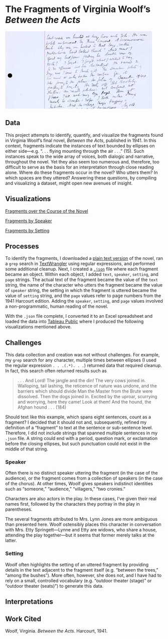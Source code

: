 # The Fragments of Virginia Woolf’s *Between the Acts*

![handwritten Virginia Woolf manuscript page](images/woolf-ms.jpg)

## Data

This project attempts to identify, quantify, and visualize the fragments found in Virginia Woolf’s final novel, *Between the Acts*, published in 1941. In this context, fragments indicate the instances of text bounded by ellipses on either side—e.g. “. . . flying mounting through the air . . .” (15). Such instances speak to the wide array of voices, both dialogic and narrative, throughout the novel. Yet they also seem too numerous and, therefore, too difficult to serve as the basis for an interpretation through close reading alone. Where do these fragments occur in the novel? Who utters them? In which spaces are they uttered? Answering these questions, by compiling and visualizing a dataset, might open new avenues of insight.

## Visualizations

[Fragments over the Course of the Novel](https://public.tableau.com/profile/tom.lewek#!/vizhome/FragmentsovertheCourseoftheNovel/FragmentsovertheCourseoftheNovel)

[Fragments by Speaker](https://public.tableau.com/profile/publish/FragmentsbySpeaker/FragmentsbySpeaker#!/publish-confirm)

[Fragments by Setting](https://public.tableau.com/profile/tom.lewek#!/vizhome/Between-the-Acts-Fragments/FragmentsbySetting)

## Processes

To identify the fragments, I downloaded a [plain text version](http://gutenberg.net.au/ebooks03/0301171.txt) of the novel, ran a `grep` search in [TextWrangler](http://www.barebones.com/products/TextWrangler/) using regular expressions, and performed some additional cleanup. Next, I created a [`.json`](http://www.json.org/) file where each fragment became an object. Within each object, I added `text`, `speaker`, `setting`, and `page` strings. The actual text of the fragment became the value of the `text` string, the name of the character who utters the fragment became the value of `speaker` string, the setting in which the fragment is uttered became the value of `setting` string, and the `page` values refer to page numbers from the 1941 Harcourt edition. Adding the `speaker`, `setting`, and `page` values involved a non-programmatic, human reading of the novel.

With the `.json` file complete, I converted it to an Excel spreadsheet and loaded the data into [Tableau Public](https://public.tableau.com/s/) where I produced the following visualizations mentioned above.

## Challenges

This data collection and creation was not without challenges. For example, my `grep` search for any character, multiple times between ellipses (I used the regular expression `. . .(.*). . .`) returned data that required cleanup. In fact, this search often returned results such as

> . . . And Lord! The jangle and the din! The very cows joined in. Walloping, tail lashing, the reticence of nature was undone, and the barriers which should divide Man the Master from the Brute were dissolved. Then the dogs joined in. Excited by the uproar, scurrying and worrying, here they came! Look at them! And the hound, the Afghan hound . . . (184)

Should text like this example, which spans eight sentences, count as a fragment? I decided that it should not and, subsequently, refined my definition of a “fragment” to text at the sentence or sub-sentence level. Therefore, I did not include strings that spanned multiple sentences in my `.json` file. A string could end with a period, question mark, or exclamation before the closing ellipses, but such punctuation could not exist in the middle of that string.

### Speaker

Often there is no distinct speaker uttering the fragment (in the case of the audience), or the fragment comes from a collection of speakers (in the case of the chorus). At other times, Woolf gives speakers indistinct identities such as “someone,” “audience,” “villagers,” “two cronies.”

Characters are also actors in the play. In these cases, I’ve given their real names first, followed by the characters they portray in the play in parentheses.

The several fragments attributed to Mrs. Lynn Jones are more ambiguous than presented here. Woolf ostensibly places this character in conversation with Mrs. Etty Springett—Lynne and Etty are widows, who share a house, attending the play together—but it seems that former merely talks at the latter.

### Setting

Woolf often highlights the setting of an uttered fragment by providing details in the text adjacent to the fragment itself (e.g. “between the trees,” “among the bushes”). More often, however, she does not, and I have had to rely on a small, controlled vocabulary (e.g.  “outdoor theater (stage)” or “outdoor theater (seats)”) to generate this data.

## Interpretations

## Work Cited

Woolf, Virginia. *Between the Acts*. Harcourt, 1941.